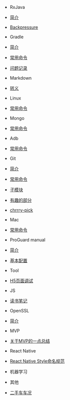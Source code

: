 - RxJava
 - [简介](/rxjava/rxjava.md)
 - [Backpressure](/rxjava/rxjava-backpressure.md)

- Gradle
 - [简介](/gradle/gradle.md)
 - [常用命令](/gradle/gradle-command.md)
 - [问题记录](/gradle/gradle-suprise.md)

- Markdown
 - [转义](markdown-escape.md)

- Linux
 - [常用命令](linux-command.md)

- Mongo
 - [常用命令](mongo-command.md)

- Adb
 - [常用命令](adb-command.md)

- Git
 - [简介](/git/git.md)
 - [常用命令](/git/git-command.md)
 - [子模块](/git/git-submodules.md)
 - [有趣的部分](/git/git-suprise.md)
 - [chrrry-pick](/git/git-cherrypick.md)

- Mac
 - [常用命令](/mac/mac-command.md)

- ProGuard manual
 - [简介](/proguard/proguard.md)
 - [基本配置](/proguard/proguard-config.md)

- Tool
 - [H5页面调试](/tool/front-end.md)

- JS
 - [读书笔记](/js/js.md)

- OpenSSL
 - [简介](/openssl/openssl.md)

- MVP
 - [关于MVP的一点总结](mvp-summary.md)

- React Native
 - [React Native Style命名规范](/rn/style-standard.md)

- 机器学习

- 其他
 - [二手车车况](/other/used-car-general-knowledge.md)